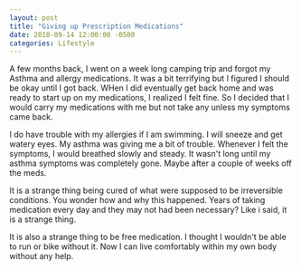 ```yaml
---
layout: post
title: "Giving up Prescription Medications"
date: 2018-09-14 12:00:00 -0500
categories: Lifestyle
---
```


A few months back, I went on a week long camping trip and forgot my Asthma and allergy medications.
It was a bit terrifying but I figured I should be okay until I got back.
WHen I did eventually get back home and was ready to start up on my medications, I realized I felt fine. 
So I decided that I would carry my medications with me but not take any unless my symptoms came back.

I do have trouble with my allergies if I am swimming. I will sneeze and get watery eyes.
My asthma was giving me a bit of trouble.
Whenever I felt the symptoms, I would breathed slowly and steady.
It wasn't long until my asthma symptoms was completely gone. 
Maybe after a couple of weeks off the meds.

It is a strange thing being cured of what were supposed to be irreversible conditions.
You wonder how and why this happened. 
Years of taking medication every day and they may not had been necessary?
Like i said, it is a strange thing.

It is also a strange thing to be free medication.
I thought I wouldn't be able to run or bike without it.
Now I can live comfortably within my own body without any help.




